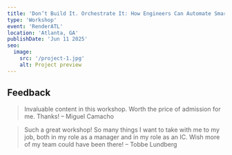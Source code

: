 ```yaml
---
title: 'Don’t Build It. Orchestrate It: How Engineers Can Automate Smarter with Zapier'
type: 'Workshop'
event: 'RenderATL'
location: 'Atlanta, GA'
publishDate: 'Jun 11 2025'
seo:
  image:
    src: '/project-1.jpg'
    alt: Project preview
---
```


## Feedback

> Invaluable content in this workshop. Worth the price of admission for me. Thanks! – Miguel Camacho

> Such a great workshop! So many things I want to take with me to my job, both in my role as a manager and in my role as an IC. Wish more of my team could have been there! – Tobbe Lundberg
